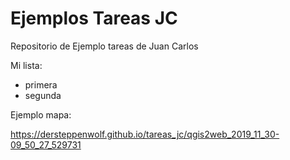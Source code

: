 #  Ejemplos Tareas JC


Repositorio de Ejemplo tareas de Juan Carlos

Mi lista:
- primera
- segunda

Ejemplo mapa:

https://dersteppenwolf.github.io/tareas_jc/qgis2web_2019_11_30-09_50_27_529731




